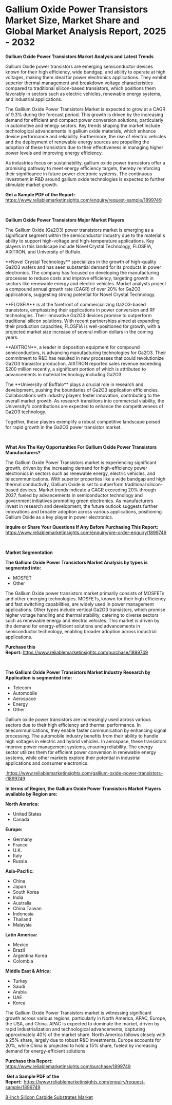 <p><h1>Gallium Oxide Power Transistors Market Size, Market Share and Global Market Analysis Report, 2025 - 2032</h1></p><p><strong>Gallium Oxide Power Transistors Market Analysis and Latest Trends</strong></p>
<p><p>Gallium Oxide power transistors are emerging semiconductor devices known for their high efficiency, wide bandgap, and ability to operate at high voltages, making them ideal for power electronics applications. They exhibit superior thermal management and breakdown voltage characteristics compared to traditional silicon-based transistors, which positions them favorably in sectors such as electric vehicles, renewable energy systems, and industrial applications.</p><p>The Gallium Oxide Power Transistors Market is expected to grow at a CAGR of 9.3% during the forecast period. This growth is driven by the increasing demand for efficient and compact power conversion solutions, particularly in automotive and energy sectors. Key trends shaping the market include technological advancements in gallium oxide materials, which enhance device performance and reliability. Furthermore, the rise of electric vehicles and the deployment of renewable energy sources are propelling the adoption of these transistors due to their effectiveness in managing higher power levels and improving energy efficiency.</p><p>As industries focus on sustainability, gallium oxide power transistors offer a promising pathway to meet energy efficiency targets, thereby reinforcing their significance in future power electronic systems. The continuous investment in R&D around gallium oxide technologies is expected to further stimulate market growth.</p></p>
<p><strong>Get a Sample PDF of the Report:&nbsp;</strong> <a href="https://www.reliablemarketinsights.com/enquiry/request-sample/1899749?utm_campaign=3085&utm_medium=2&utm_source=Github&utm_content=ia&utm_term=07042025&utm_id=gallium-oxide-power-transistors">https://www.reliablemarketinsights.com/enquiry/request-sample/1899749</a></p>
<p>&nbsp;</p>
<p><strong>Gallium Oxide Power Transistors Major Market Players</strong></p>
<p><p>The Gallium Oxide (Ga2O3) power transistors market is emerging as a significant segment within the semiconductor industry due to the material's ability to support high-voltage and high-temperature applications. Key players in this landscape include Novel Crystal Technology, FLOSFIA, AIXTRON, and University of Buffalo.</p><p>**Novel Crystal Technology** specializes in the growth of high-quality Ga2O3 wafers and has seen substantial demand for its products in power electronics. The company has focused on developing the manufacturing processes to reduce costs and improve efficiency, targeting growth in sectors like renewable energy and electric vehicles. Market analysts project a compound annual growth rate (CAGR) of over 20% for Ga2O3 applications, suggesting strong potential for Novel Crystal Technology.</p><p>**FLOSFIA** is at the forefront of commercializing Ga2O3-based transistors, emphasizing their applications in power conversion and RF technologies. Their innovative Ga2O3 devices promise to outperform traditional silicon solutions. With recent partnerships aimed at expanding their production capacities, FLOSFIA is well-positioned for growth, with a projected market size increase of several million dollars in the coming years.</p><p>**AIXTRON**, a leader in deposition equipment for compound semiconductors, is advancing manufacturing technologies for Ga2O3. Their commitment to R&D has resulted in new processes that could revolutionize Ga2O3 transistor production. AIXTRON reported sales revenue exceeding $200 million recently, a significant portion of which is attributed to advancements in material technology including Ga2O3.</p><p>The **University of Buffalo** plays a crucial role in research and development, pushing the boundaries of Ga2O3 application efficiencies. Collaborations with industry players foster innovation, contributing to the overall market growth. As research transitions into commercial viability, the University's contributions are expected to enhance the competitiveness of Ga2O3 technology.</p><p>Together, these players exemplify a robust competitive landscape poised for rapid growth in the Ga2O3 power transistor market.</p></p>
<p>&nbsp;</p>
<p><strong>What Are The Key Opportunities For Gallium Oxide Power Transistors Manufacturers?</strong></p>
<p><p>The Gallium Oxide Power Transistors market is experiencing significant growth, driven by the increasing demand for high-efficiency power electronics in sectors such as renewable energy, electric vehicles, and telecommunications. With superior properties like a wide bandgap and high thermal conductivity, Gallium Oxide is set to outperform traditional silicon-based devices. Market trends indicate a CAGR exceeding 20% through 2027, fueled by advancements in semiconductor technology and government initiatives promoting green electronics. As manufacturers invest in research and development, the future outlook suggests further innovations and broader adoption across various applications, positioning Gallium Oxide as a key player in power electronics.</p></p>
<p><strong>Inquire or Share Your Questions If Any Before Purchasing This Report:</strong> <a href="https://www.reliablemarketinsights.com/enquiry/pre-order-enquiry/1899749?utm_campaign=3085&utm_medium=2&utm_source=Github&utm_content=ia&utm_term=07042025&utm_id=gallium-oxide-power-transistors">https://www.reliablemarketinsights.com/enquiry/pre-order-enquiry/1899749</a></p>
<p>&nbsp;</p>
<p><strong>Market Segmentation</strong></p>
<p><strong>The Gallium Oxide Power Transistors Market Analysis by types is segmented into:</strong></p>
<p><ul><li>MOSFET</li><li>Other</li></ul></p>
<p><p>The Gallium Oxide power transistors market primarily consists of MOSFETs and other emerging technologies. MOSFETs, known for their high efficiency and fast switching capabilities, are widely used in power management applications. Other types include vertical Ga2O3 transistors, which promise higher voltage handling and thermal stability, catering to diverse sectors such as renewable energy and electric vehicles. This market is driven by the demand for energy-efficient solutions and advancements in semiconductor technology, enabling broader adoption across industrial applications.</p></p>
<p><strong>Purchase this Report:&nbsp;</strong><a href="https://www.reliablemarketinsights.com/purchase/1899749?utm_campaign=3085&utm_medium=2&utm_source=Github&utm_content=ia&utm_term=07042025&utm_id=gallium-oxide-power-transistors">https://www.reliablemarketinsights.com/purchase/1899749</a></p>
<p>&nbsp;</p>
<p><strong>The Gallium Oxide Power Transistors Market Industry Research by Application is segmented into:</strong></p>
<p><ul><li>Telecom</li><li>Automobile</li><li>Aerospace</li><li>Energy</li><li>Other</li></ul></p>
<p><p>Gallium oxide power transistors are increasingly used across various sectors due to their high efficiency and thermal performance. In telecommunications, they enable faster communication by enhancing signal processing. The automobile industry benefits from their ability to handle high voltages in electric and hybrid vehicles. In aerospace, these transistors improve power management systems, ensuring reliability. The energy sector utilizes them for efficient power conversion in renewable energy systems, while other markets explore their potential in industrial applications and consumer electronics.</p></p>
<p><a href="https://www.reliablemarketinsights.com/gallium-oxide-power-transistors-r1899749?utm_campaign=3085&utm_medium=2&utm_source=Github&utm_content=ia&utm_term=07042025&utm_id=gallium-oxide-power-transistors">&nbsp;https://www.reliablemarketinsights.com/gallium-oxide-power-transistors-r1899749</a></p>
<p><strong>In terms of Region, the Gallium Oxide Power Transistors Market Players available by Region are:</strong></p>
<p>
    <p> <strong> North America: </strong>
        <ul>
            <li>United States</li>
            <li>Canada</li>
        </ul>
        </p> 
    <p> <strong> Europe: </strong>
        <ul>
            <li>Germany</li>
            <li>France</li>
            <li>U.K.</li>
            <li>Italy</li>
            <li>Russia</li>
        </ul>
        </p> 
    <p> <strong> Asia-Pacific: </strong>
        <ul>
            <li>China</li>
            <li>Japan</li>
            <li>South Korea</li>
            <li>India</li>
            <li>Australia</li>
            <li>China Taiwan</li>
            <li>Indonesia</li>
            <li>Thailand</li>
            <li>Malaysia</li>
        </ul>
        </p> 
    <p> <strong> Latin America: </strong>
        <ul>
            <li>Mexico</li>
            <li>Brazil</li>
            <li>Argentina Korea</li>
            <li>Colombia</li>
        </ul>
        </p> 
    <p> <strong> Middle East & Africa: </strong>
        <ul>
            <li>Turkey</li>
            <li>Saudi</li>
            <li>Arabia</li>
            <li>UAE</li>
            <li>Korea</li>
        </ul>
    </p>
    </p>
<p><p>The Gallium Oxide Power Transistors market is witnessing significant growth across various regions, particularly in North America, APAC, Europe, the USA, and China. APAC is expected to dominate the market, driven by rapid industrialization and technological advancements, capturing approximately 40% of the market share. North America follows closely with a 25% share, largely due to robust R&D investments. Europe accounts for 20%, while China is projected to hold a 15% share, fueled by increasing demand for energy-efficient solutions.</p></p>
<p><strong>Purchase this Report: </strong><a href="https://www.reliablemarketinsights.com/purchase/1899749?utm_campaign=3085&utm_medium=2&utm_source=Github&utm_content=ia&utm_term=07042025&utm_id=gallium-oxide-power-transistors">https://www.reliablemarketinsights.com/purchase/1899749</a></p>
<p>&nbsp;<strong>Get a Sample PDF of the Report:&nbsp;&nbsp;</strong><a href="https://www.reliablemarketinsights.com/enquiry/request-sample/1899749?utm_campaign=3085&utm_medium=2&utm_source=Github&utm_content=ia&utm_term=07042025&utm_id=gallium-oxide-power-transistors">https://www.reliablemarketinsights.com/enquiry/request-sample/1899749</a></p>
<p><strong></strong></p>
<p><p><a href="https://github.com/lefiobakali/Market-Research-Report-List-1/blob/main/8-inch-silicon-carbide-substrates-market.md?utm_campaign=3085&utm_medium=2&utm_source=Github&utm_content=ia&utm_term=07042025&utm_id=gallium-oxide-power-transistors">8-Inch Silicon Carbide Substrates Market</a></p></p>